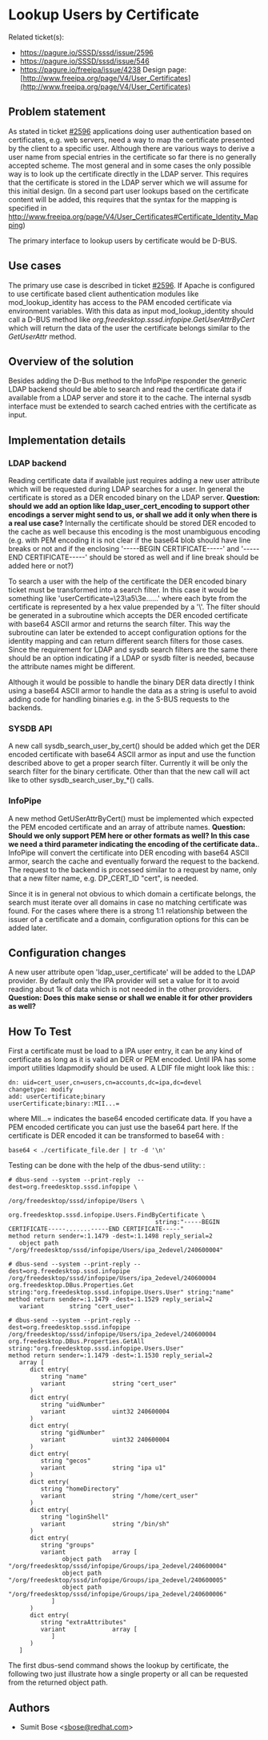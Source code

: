 # Lookup Users by Certificate

Related ticket(s):

  - <https://pagure.io/SSSD/sssd/issue/2596>
  - <https://pagure.io/SSSD/sssd/issue/546>
  - <https://pagure.io/freeipa/issue/4238> Design page: [http://www.freeipa.org/page/V4/User_Certificates](http://www.freeipa.org/page/V4/User_Certificates)

## Problem statement

As stated in ticket [\#2596](https://pagure.io/SSSD/sssd/issue/2596) applications doing user authentication based on certificates, e.g. web servers, need a way to map the certificate presented by the client to a specific user. Although there are various ways to derive a user name from special entries in the certificate so far there is no generally accepted scheme. The most general and in some cases the only possible way is to look up the certificate directly in the LDAP server. This requires that the certificate is stored in the LDAP server which we will assume for this initial design. (In a second part user lookups based on the certificate content will be added, this requires that the syntax for the mapping is specified in [<http://www.freeipa.org/page/V4/User_Certificates#Certificate_Identity_Mapping>](http://www.freeipa.org/page/V4/User_Certificates#Certificate_Identity_Mapping))

The primary interface to lookup users by certificate would be D-BUS.

## Use cases

The primary use case is described in ticket [\#2596](https://pagure.io/SSSD/sssd/issue/2596). If Apache is configured to use certificate based client authentication modules like mod_lookup_identity has access to the PAM encoded certificate via environment variables. With this data as input mod_lookup_identity should call a D-BUS method like *org.freedesktop.sssd.infopipe.GetUserAttrByCert* which will return the data of the user the certificate belongs similar to the *GetUserAttr* method.

## Overview of the solution

Besides adding the D-Bus method to the InfoPipe responder the generic LDAP backend should be able to search and read the certificate data if available from a LDAP server and store it to the cache. The internal sysdb interface must be extended to search cached entries with the certificate as input.

## Implementation details

### LDAP backend

Reading certificate data if available just requires adding a new user attribute which will be requested during LDAP searches for a user. In general the certificate is stored as a DER encoded binary on the LDAP server. **Question: should we add an option like ldap_user_cert_encoding to support other encodings a server might send to us, or shall we add it only when there is a real use case?** Internally the certificate should be stored DER encoded to the cache as well because this encoding is the most unambiguous encoding (e.g. with PEM encoding it is not clear if the base64 blob should have line breaks or not and if the enclosing '-----BEGIN CERTIFICATE-----' and '-----END CERTIFICATE-----' should be stored as well and if line break should be added here or not?)

To search a user with the help of the certificate the DER encoded binary ticket must be transformed into a search filter. In this case it would be something like 'userCertificate=\\23\\a5\\3e......' where each byte from the certificate is represented by a hex value prepended by a '\\'. The filter should be generated in a subroutine which accepts the DER encoded certificate with base64 ASCII armor and returns the search filter. This way the subroutine can later be extended to accept configuration options for the identity mapping and can return different search filters for those cases. Since the requirement for LDAP and sysdb search filters are the same there should be an option indicating if a LDAP or sysdb filter is needed, because the attribute names might be different.

Although it would be possible to handle the binary DER data directly I think using a base64 ASCII armor to handle the data as a string is useful to avoid adding code for handling binaries e.g. in the S-BUS requests to the backends.

### SYSDB API

A new call sysdb_search_user_by_cert() should be added which get the DER encoded certificate with base64 ASCII armor as input and use the function described above to get a proper search filter. Currently it will be only the search filter for the binary certificate. Other than that the new call will act like to other sysdb_search_user_by_\*() calls.

### InfoPipe

A new method GetUSerAttrByCert() must be implemented which expected the PEM encoded certificate and an array of attribute names. **Question: Should we only support PEM here or other formats as well? In this case we need a third parameter indicating the encoding of the certificate data.**. InfoPipe will convert the certificate into DER encoding with base64 ASCII armor, search the cache and eventually forward the request to the backend. The request to the backend is processed similar to a request by name, only that a new filter name, e.g. DP_CERT_ID "cert", is needed.

Since it is in general not obvious to which domain a certificate belongs, the search must iterate over all domains in case no matching certificate was found. For the cases where there is a strong 1:1 relationship between the issuer of a certificate and a domain, configuration options for this can be added later.

## Configuration changes

A new user attribute open 'ldap_user_certificate' will be added to the LDAP provider. By default only the IPA provider will set a value for it to avoid reading about 1k of data which is not needed in the other providers. **Question: Does this make sense or shall we enable it for other providers as well?**

## How To Test

First a certificate must be load to a IPA user entry, it can be any kind of certificate as long as it is valid an DER or PEM encoded. Until IPA has some import utilities ldapmodify should be used. A LDIF file might look like this: :

    dn: uid=cert_user,cn=users,cn=accounts,dc=ipa,dc=devel
    changetype: modify
    add: userCertificate;binary
    userCertificate;binary::MII...=

where MII...= indicates the base64 encoded certificate data. If you have a PEM encoded certificate you can just use the base64 part here. If the certificate is DER encoded it can be transformed to base64 with :

    base64 < ./certificate_file.der | tr -d '\n'

Testing can be done with the help of the dbus-send utility: :

    # dbus-send --system --print-reply  --dest=org.freedesktop.sssd.infopipe \
                                             /org/freedesktop/sssd/infopipe/Users \
                                             org.freedesktop.sssd.infopipe.Users.FindByCertificate \
                                             string:"-----BEGIN CERTIFICATE-----.......-----END CERTIFICATE-----"
    method return sender=:1.1479 -dest=:1.1498 reply_serial=2
       object path "/org/freedesktop/sssd/infopipe/Users/ipa_2edevel/240600004"
    
    # dbus-send --system --print-reply --dest=org.freedesktop.sssd.infopipe /org/freedesktop/sssd/infopipe/Users/ipa_2edevel/240600004 org.freedesktop.DBus.Properties.Get string:"org.freedesktop.sssd.infopipe.Users.User" string:"name"
    method return sender=:1.1479 -dest=:1.1529 reply_serial=2
       variant       string "cert_user"
    
    # dbus-send --system --print-reply --dest=org.freedesktop.sssd.infopipe /org/freedesktop/sssd/infopipe/Users/ipa_2edevel/240600004 org.freedesktop.DBus.Properties.GetAll string:"org.freedesktop.sssd.infopipe.Users.User"
    method return sender=:1.1479 -dest=:1.1530 reply_serial=2
       array [
          dict entry(
             string "name"
             variant             string "cert_user"
          )
          dict entry(
             string "uidNumber"
             variant             uint32 240600004
          )
          dict entry(
             string "gidNumber"
             variant             uint32 240600004
          )
          dict entry(
             string "gecos"
             variant             string "ipa u1"
          )
          dict entry(
             string "homeDirectory"
             variant             string "/home/cert_user"
          )
          dict entry(
             string "loginShell"
             variant             string "/bin/sh"
          )
          dict entry(
             string "groups"
             variant             array [
                   object path "/org/freedesktop/sssd/infopipe/Groups/ipa_2edevel/240600004"
                   object path "/org/freedesktop/sssd/infopipe/Groups/ipa_2edevel/240600005"
                   object path "/org/freedesktop/sssd/infopipe/Groups/ipa_2edevel/240600006"
                ]
          )
          dict entry(
             string "extraAttributes"
             variant             array [
                ]
          )
       ]

The first dbus-send command shows the lookup by certificate, the following two just illustrate how a single property or all can be requested from the returned object path.

## Authors

  - Sumit Bose \<sbose@redhat.com\>
